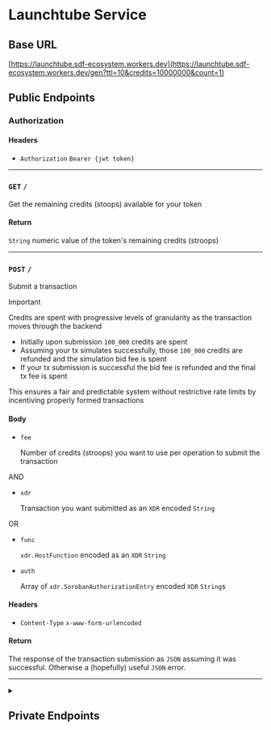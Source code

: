 # Launchtube Service

<!-- TODO describe the Launchtube service itself -->

## Base URL

[https://launchtube.sdf-ecosystem.workers.dev](https://launchtube.sdf-ecosystem.workers.dev/gen?ttl=10&credits=10000000&count=1)

## Public Endpoints

### Authorization

#### Headers

- `Authorization` `Bearer {jwt token}`

---

### `GET` `/`

Get the remaining credits (stoops) available for your token

#### Return

`String` numeric value of the token's remaining credits (stroops)

---

### `POST` `/`

Submit a transaction

> [!IMPORTANT]  
> Credits are spent with progressive levels of granularity as the transaction moves through the backend
>
> * Initially upon submission `100_000` credits are spent
> * Assuming your tx simulates successfully, those `100_000` credits are refunded and the simulation bid fee is spent
> * If your tx submission is successful the bid fee is refunded and the final tx fee is spent
>
> This ensures a fair and predictable system without restrictive rate limits by incentiving properly formed transactions

#### Body

- `fee`
    
    Number of credits (stroops) you want to use per operation to submit the transaction

AND

- `xdr`
    
    Transaction you want submitted as an `XDR` encoded `String`

OR

- `func`

    `xdr.HostFunction` encoded as an `XDR` `String`

- `auth`

    Array of `xdr.SorobanAuthorizationEntry` encoded `XDR` `String`s 

#### Headers

- `Content-Type` `x-www-form-urlencoded`

#### Return

The response of the transaction submission as `JSON` assuming it was successful. Otherwise a (hopefully) useful `JSON` error.

---

<details closed>
<summary><h2>Private Endpoints</h2></summary>

### Authorization

#### Headers

- `Authorization` `Bearer {auth token}`

If you need an auth token let [tyler@stellar.org](mailto:tyler@stellar.org) know.

### `GET` `/gen`

Generate a list of new credit JWT tokens

#### Query

- `ttl`
    
    The number of seconds these tokens should live for
    
- `credits`
    
    The number of credits these tokens can spend (in stroops)
    
- `count`
    
    The number of unique new tokens to generate (max of 100)
    
#### Return

`JSON` array of tokens which will be what you hand out like candy

---

### `DELETE` `/:sub`

Delete a previously generated token

#### Params

- `sub`
    
    The JWT `sub` claim of the token you want to delete

#### Return

`OK`

---

### `POST` `/sql`

Run a SQL query on the database

> [!CAUTION]  
> Be careful! I don't do any query validation before running your query so you could easily bork the database with an erroneous query. So don't do that

#### Body

- `query`
    
    SQL query you want to run. e.g. `SELECT * FROM Transactions LIMIT 100`
    
- `args`
    
    Positional arguments for the query. Include as strings in an array. e.g. `["arg1", "arg2"]`

#### Headers

- `Content-Type` `x-www-form-urlencoded`

#### Return

JSON array of results from the query (if any)
e.g.
```json
[
    {
        "Sub": "712f3af6061d26ac4c573151e116547a3b58b364fcf5a6df8f1a5916d540cae3",
        "Tx": "40833f9c1b6e3187f7ff915a2bbad55e422650a283d3d13d941a5eaf81abaed7"
    },
    {
        "Sub": "712f3af6061d26ac4c573151e116547a3b58b364fcf5a6df8f1a5916d540cae3",
        "Tx": "f5b4d4638944ffab6ca693fe4036275c4822dd46e7e0f558a4e53a38f704fb45"
    },
    ...
]
```
`Sub` is the token's `sub` claim and `Tx` is the transaction hash

---

### `GET` `/seq`

Get information about the sequencer Durable Object. You very probably don't ever need to run this. It's really just for system maintainers doing health or debug checks.

#### Body

Review the [endpoint code](./src/api/sequencer-info.ts) for available params.

#### Return

`JSON` object with information about the sequencer. Again, review the code for the exact shape of the response.
</details>
